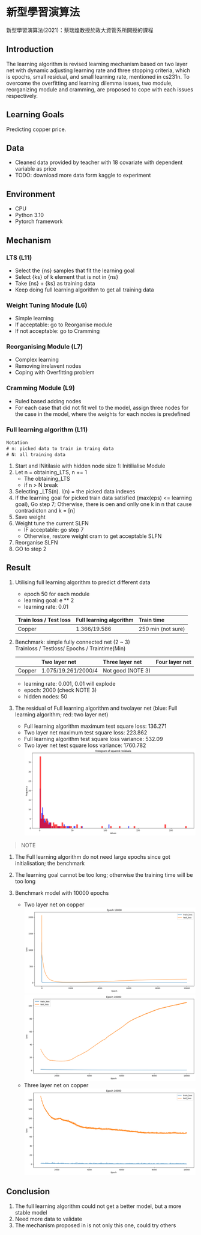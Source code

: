 # 新型學習演算法
新型學習演算法(2021)：蔡瑞煌教授於政大資管系所開授的課程

## Introduction
The learning algorithm is revised learning mechanism based on two layer net with dynamic adjusting learning rate and three stopping criteria, which is epochs, small residual, and small learning rate, mentioned in cs231n. To overcome the overfitting and learning dilemma issues, two module, reorganizing module and cramming, are proposed to cope with each issues respectively.

## Learning Goals
Predicting copper price.

## Data
- Cleaned data provided by teacher with 18 covariate with dependent variable as price
- TODO: download more data form kaggle to experiment

## Environment
- CPU
- Python 3.10
- Pytorch framework


## Mechanism

### LTS (L11)
- Select the {ns} samples that fit the learning goal 
- Select {ks} of k element that is not in {ns}
- Take {ns} + {ks} as training data
- Keep doing full learning algorithm to get all training data

### Weight Tuning Module (L6)
- Simple learning
- If acceptable: go to Reorganise module
- If not acceptable: go to Cramming

### Reorganising Module (L7)
- Complex learning
- Removing irrelavent nodes
- Coping with Overfitting problem

### Cramming Module (L9)
- Ruled based adding nodes
- For each case that did not fit well to the model, assign three nodes for the case in the model, where the weights for each nodes is predefined

### Full learning algorithm (L11)
```
Notation
# n: picked data to train in traing data
# N: all training data
```
1. Start and INitilasie with hidden node size 1: Initilialise Module
2. Let n = obtaining_LTS, n += 1 
    - The obtaining_LTS
    - if n > N break 
3. Selecting _LTS(n). I(n) = the picked data indexes
4. If the learning goal for picked train data satisfied (max(eps) <= learning goal), Go step 7; Otherwise, there is oen and onlly one k in n that cause contradicton and k = [n]    
5. Save weight
6. Weight tune the current SLFN
    - IF acceptable: go step 7
    - Otherwise, restore weight cram to get acceptable SLFN
7. Reorganise SLFN
8. GO to step 2


## Result

1. Utilising full learning algorithm to predict different data 
    - epoch 50 for each module
    - learning goal: e ** 2
    - learning rate: 0.01

    |Train loss / Test loss| Full learning algorithm | Train time            |
    | -------------------- | ----------------------- | --------------------- |
    | Copper               |        1.366/19.586     |   250 min (not sure)  |

2. Benchmark: simple fully connected net (2 ~ 3)\
    Trainloss / Testloss/ Epochs / Traintime(Min)

    |          | Two layer net           | Three layer net        | Four layer net |
    | -------- | ----------------------- | ---------------------- | -------------- |
    | Copper   | 1.075/19.261/2000/4     |   Not good (NOTE 3)    |                |

    - learning rate: 0.001, 0.01 will explode
    - epoch: 2000 (check NOTE 3)
    - hidden nodes: 50

3. The residual of Full learning algorithm and twolayer net (blue: Full learning algorithm; red: two layer net)
    - Full learning algorithm maximum test square loss: 136.271
    - Two layer net maximum test square loss: 223.862
    - Full learning algorithm test square loss variance: 532.09
    - Two layer net test square loss variance: 1760.782
        ![Alt text](image-8.png)

> NOTE
1. The Full learning algorithm do not need large epochs since got initialisation; the benchmark

2. The learning goal cannot be too long; otherwise the training time will be too long

3. Benchmark model with 10000 epochs
    - Two layer net on copper
        ![Alt text](image-3.png)
        ![Alt text](image-4.png)
    - Three layer net on copper
        ![Alt text](image-5.png)

## Conclusion 
1. The full learning algorithm could not get a better model, but a more stable model
2. Need more data to validate
3. The mechanism proposed in is not only this one, could try others




<!--- 1. Process | Weight tune, Reorganising

    | Train loss/Test loss| Weight Tune | Reorganise | Nodes after Reorganise |
    | ---------------| -------------- | ----------------| --------------|
    | Trial 1 | 24.27/946.46 | 13.19/716.24 | 24 |


2. Process | Weight tune, Cramming , and Reorganise | Train loss/Test loss 

    |         | Weight Tune  | Cram          | Reorganise   | Nodes after Cram | Nodes after Reorganise | 
    | ------- | ------------ | ------------- | ------------ | ---------------- | ---------------------- |
    | Trial 1 | 28.61/767    | 26.28/679     | 11.03/612    | 164              |  not recorded          |
    | Trial 2 | 16.23/805.49 | 23.17/845.56  | 12.52/629.38 | 164              |    28                  |

>


